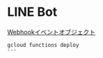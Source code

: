# LINE Bot

[Webhookイベントオブジェクト](https://developers.line.biz/ja/docs/messaging-api/receiving-messages/)

```
gcloud functions deploy
```　